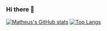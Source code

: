 ### Hi there 👋

[![Matheus's GitHub stats](https://github-readme-stats.vercel.app/api?username=matheusgiove&theme=dark&show_icons=true)](https://github.com/matheusgiove/github-readme-stats)
[![Top Langs](https://github-readme-stats.vercel.app/api/top-langs/?username=matheusgiove)](https://github.com/matheusgiove/github-readme-stats)
